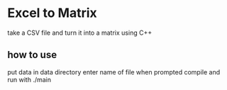 # Excel to Matrix 

take a CSV file and turn it into a matrix using C++

## how to use
put data in data directory
enter name of file when prompted
compile and run with ./main
